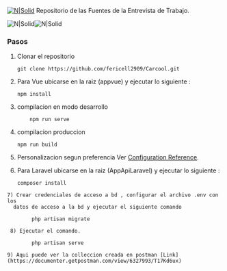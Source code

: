 [![N|Solid](https://www.carcool.pe/images/logo_carcool.png)](https://www.carcool.pe)
Repositorio de las Fuentes de la Entrevista de  Trabajo.

![N|Solid](https://laravel.com/assets/img/components/logo-laravel.svg)![N|Solid](https://vuejs.org/images/icons/apple-icon-57x57.png)
 ### Pasos
 1) Clonar el repositorio
 
        git clone https://github.com/fericell2909/Carcool.git
 2) Para Vue ubicarse en la raiz (appvue)  y ejecutar lo siguiente :
        
        npm install        
        
 3. compilacion en modo desarrollo
    ```
        npm run serve
    ```
 4. compilacion produccion 
    ```
    npm run build
    ```
5.  Personalizacion segun preferencia
Ver [Configuration Reference](https://cli.vuejs.org/config/).

  6) Para Laravel ubicarse en la raiz (AppApiLaravel)  y ejecutar lo siguiente :
        
         composer install
    
    7) Crear credenciales de acceso a bd , configurar el archivo .env con los
      datos de acceso a la bd y ejecutar el siguiente comando

            php artisan migrate
            
     8) Ejecutar el comando.
          
            php artisan serve
    
    9) Aqui puede ver la colleccion creada en postman [Link](https://documenter.getpostman.com/view/6327993/T17Kd6ux)  
          
          
